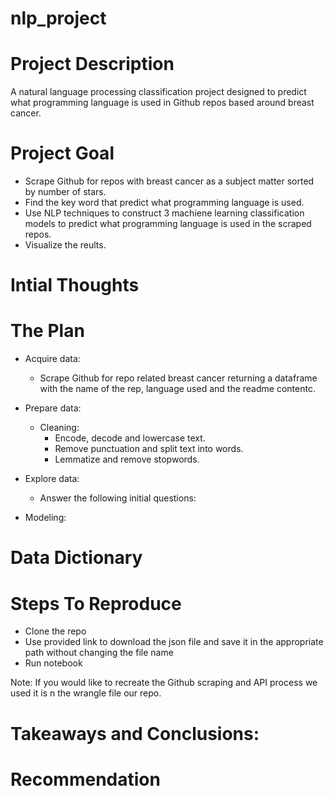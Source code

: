 # nlp_project
# Project Description
A natural language processing classification project designed to predict what programming language is used in Github repos based around breast cancer.

# Project Goal
- Scrape Github for repos with breast cancer as a subject matter sorted by number of stars.
- Find the key word that predict what programming language is used.
- Use NLP techniques to construct 3 machiene learning classification models to predict what programming language is used in the scraped repos.
- Visualize the reults.

# Intial Thoughts


# The Plan
- Acquire data:
    - Scrape Github for repo related breast cancer returning a dataframe with the name of the rep, language used and the readme contentc.

- Prepare data:
    - Cleaning:
        - Encode, decode and lowercase text.
        - Remove punctuation and split text into words.
        - Lemmatize and remove stopwords.

- Explore data:
  - Answer the following initial questions:
 



- Modeling:




# Data Dictionary


# Steps To Reproduce
- Clone the repo
- Use provided link to download the json file and save it in the appropriate path without changing the file name
- Run notebook

Note: If you would like to recreate the Github scraping and API process we used it is n the wrangle file our repo.

# Takeaways and Conclusions:


# Recommendation



